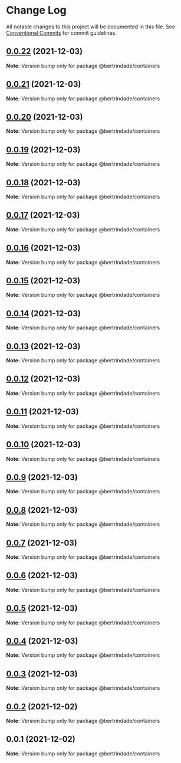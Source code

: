 # Change Log

All notable changes to this project will be documented in this file.
See [Conventional Commits](https://conventionalcommits.org) for commit guidelines.

## [0.0.22](https://github.com/berTrindade/lerna/compare/@bertrindade/containers@0.0.21...@bertrindade/containers@0.0.22) (2021-12-03)

**Note:** Version bump only for package @bertrindade/containers





## [0.0.21](https://github.com/berTrindade/lerna/compare/@bertrindade/containers@0.0.20...@bertrindade/containers@0.0.21) (2021-12-03)

**Note:** Version bump only for package @bertrindade/containers





## [0.0.20](https://github.com/berTrindade/lerna/compare/@bertrindade/containers@0.0.19...@bertrindade/containers@0.0.20) (2021-12-03)

**Note:** Version bump only for package @bertrindade/containers





## [0.0.19](https://github.com/berTrindade/lerna/compare/@bertrindade/containers@0.0.18...@bertrindade/containers@0.0.19) (2021-12-03)

**Note:** Version bump only for package @bertrindade/containers





## [0.0.18](https://github.com/berTrindade/lerna/compare/@bertrindade/containers@0.0.17...@bertrindade/containers@0.0.18) (2021-12-03)

**Note:** Version bump only for package @bertrindade/containers





## [0.0.17](https://github.com/berTrindade/lerna/compare/@bertrindade/containers@0.0.16...@bertrindade/containers@0.0.17) (2021-12-03)

**Note:** Version bump only for package @bertrindade/containers





## [0.0.16](https://github.com/berTrindade/lerna/compare/@bertrindade/containers@0.0.15...@bertrindade/containers@0.0.16) (2021-12-03)

**Note:** Version bump only for package @bertrindade/containers





## [0.0.15](https://github.com/berTrindade/lerna/compare/@bertrindade/containers@0.0.14...@bertrindade/containers@0.0.15) (2021-12-03)

**Note:** Version bump only for package @bertrindade/containers





## [0.0.14](https://github.com/berTrindade/lerna/compare/@bertrindade/containers@0.0.13...@bertrindade/containers@0.0.14) (2021-12-03)

**Note:** Version bump only for package @bertrindade/containers





## [0.0.13](https://github.com/berTrindade/lerna/compare/@bertrindade/containers@0.0.12...@bertrindade/containers@0.0.13) (2021-12-03)

**Note:** Version bump only for package @bertrindade/containers





## [0.0.12](https://github.com/berTrindade/lerna/compare/@bertrindade/containers@0.0.11...@bertrindade/containers@0.0.12) (2021-12-03)

**Note:** Version bump only for package @bertrindade/containers





## [0.0.11](https://github.com/berTrindade/lerna/compare/@bertrindade/containers@0.0.10...@bertrindade/containers@0.0.11) (2021-12-03)

**Note:** Version bump only for package @bertrindade/containers





## [0.0.10](https://github.com/berTrindade/lerna/compare/@bertrindade/containers@0.0.9...@bertrindade/containers@0.0.10) (2021-12-03)

**Note:** Version bump only for package @bertrindade/containers





## [0.0.9](https://github.com/berTrindade/lerna/compare/@bertrindade/containers@0.0.8...@bertrindade/containers@0.0.9) (2021-12-03)

**Note:** Version bump only for package @bertrindade/containers





## [0.0.8](https://github.com/berTrindade/lerna/compare/@bertrindade/containers@0.0.7...@bertrindade/containers@0.0.8) (2021-12-03)

**Note:** Version bump only for package @bertrindade/containers





## [0.0.7](https://github.com/berTrindade/lerna/compare/@bertrindade/containers@0.0.6...@bertrindade/containers@0.0.7) (2021-12-03)

**Note:** Version bump only for package @bertrindade/containers





## [0.0.6](https://github.com/berTrindade/lerna/compare/@bertrindade/containers@0.0.5...@bertrindade/containers@0.0.6) (2021-12-03)

**Note:** Version bump only for package @bertrindade/containers





## [0.0.5](https://github.com/berTrindade/lerna/compare/@bertrindade/containers@0.0.4...@bertrindade/containers@0.0.5) (2021-12-03)

**Note:** Version bump only for package @bertrindade/containers





## [0.0.4](https://github.com/berTrindade/lerna/compare/@bertrindade/containers@0.0.3...@bertrindade/containers@0.0.4) (2021-12-03)

**Note:** Version bump only for package @bertrindade/containers





## [0.0.3](https://github.com/berTrindade/lerna/compare/@bertrindade/containers@0.0.2...@bertrindade/containers@0.0.3) (2021-12-03)

**Note:** Version bump only for package @bertrindade/containers





## [0.0.2](https://github.com/berTrindade/lerna/compare/@bertrindade/containers@0.0.1...@bertrindade/containers@0.0.2) (2021-12-02)

**Note:** Version bump only for package @bertrindade/containers





## 0.0.1 (2021-12-02)

**Note:** Version bump only for package @bertrindade/containers
